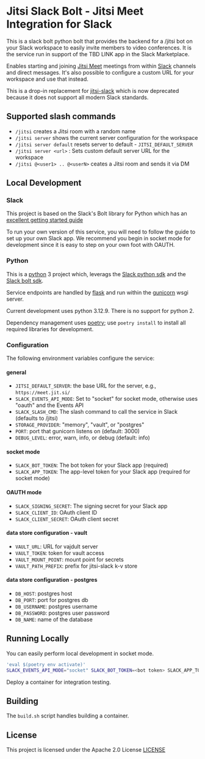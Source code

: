 # Jitsi Slack Bolt - Jitsi Meet Integration for Slack

This is a slack bolt python bolt that provides the backend for a /jitsi bot on your Slack workspace
to easily invite members to video conferences. It is the service run in support of the TBD LINK app
in the Slack Marketplace.

Enables starting and joining [Jitsi Meet](https://meet.jit.si) meetings from within
[Slack](https://slack.com/) channels and direct messages. It's also possible to configure a
custom URL for your workspace and use that instead.

This is a drop-in replacement for [jitsi-slack](https://github.com/jitsi/jitsi/slack)
which is now deprecated because it does not support all modern Slack standards.

## Supported slash commands

* `/jitsi` creates a Jitsi room with a random name
* `/jitsi server` shows the current server configuration for the workspace
* `/jitsi server default` resets server to default - `JITSI_DEFAULT_SERVER`
* `/jitsi server <url>` : Sets custom default server URL for the workspace
* `/jitsi @<user1> .. @<userN>` ceates a Jitsi room and sends it via DM

## Local Development

### Slack

This project is based on the Slack's Bolt library for Python which has an
[excellent getting started guide](https://tools.slack.dev/bolt-python/getting-started/)

To run your own version of this service, you will need to follow the guide to set up your own Slack
app. We recommend you begin in socket mode for development since it is easy to step on your own foot
with OAUTH.

### Python

This is a [python](https://python.org) 3 project which, leverags the
[Slack python sdk](https://tools.slack.dev/python-slack-sdk/) and the
[Slack bolt sdk](https://tools.slack.dev/bolt-python/).

Service endpoints are handled by [flask](https://flask.palletsprojects.com/en/stable/)
and run within the [gunicorn](https://gunicorn.org) wsgi server.

Current development uses python 3.12.9. There is no support for python 2.

Dependency management uses [poetry](https://python-poetry.org); use `poetry install` to install
all required libraries for development.

### Configuration

The following environment variables configure the service:

#### general

* `JITSI_DEFAULT_SERVER`: the base URL for the server, e.g., `https://meet.jit.si/`
* `SLACK_EVENTS_API_MODE`: Set to "socket" for socket mode, otherwise uses "oauth" and the Events API
* `SLACK_SLASH_CMD`: The slash command to call the service in Slack (defaults to /jitsi)
* `STORAGE_PROVIDER`: "memory", "vault", or "postgres"
* `PORT`: port that gunicorn listens on (default: 3000)
* `DEBUG_LEVEL`: error, warn, info, or debug (default: info)

#### socket mode

* `SLACK_BOT_TOKEN`: The bot token for your Slack app (required)
* `SLACK_APP_TOKEN`: The app-level token for your Slack app (required for socket mode)

#### OAUTH mode

* `SLACK_SIGNING_SECRET`: The signing secret for your Slack app
* `SLACK_CLIENT_ID`: OAuth client ID
* `SLACK_CLIENT_SECRET`: OAuth client secret

#### data store configuration - vault

* `VAULT_URL`: URL for vajdult server
* `VAULT_TOKEN`: token for vault access
* `VAULT_MOUNT_POINT`: mount point for secrets
* `VAULT_PATH_PREFIX`: prefix for jitsi-slack k-v store


#### data store configuration - postgres

* `DB_HOST`: postgres host
* `DB_PORT`: port for postgres db
* `DB_USERNAME`: postgres username
* `DB_PASSWORD`: postgres user password
* `DB_NAME`: name of the database

## Running Locally

You can easily perform local development in socket mode.

```bash
'eval $(poetry env activate)'
SLACK_EVENTS_API_MODE="socket" SLACK_BOT_TOKEN=<bot token> SLACK_APP_TOKEN=<app token> poetry run ./start.sh
```

Deploy a container for integration testing.

## Building

The `build.sh` script handles building a container.

## License

This project is licensed under the Apache 2.0 License [LICENSE](LICENSE)
